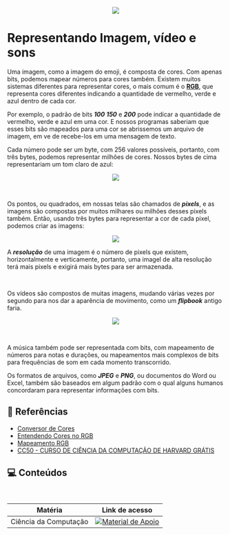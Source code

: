 <p align="center">
<img src="https://encrypted-tbn0.gstatic.com/images?q=tbn:ANd9GcTR4A2B1JxCsznkgiip9mJr39hzOHWDgT24-A&usqp=CAU" />
</p>

# Representando Imagem, vídeo e sons

Uma imagem, como a imagem do emoji, é composta de cores. Com apenas bits, podemos mapear números para cores também. Existem muitos sistemas diferentes para representar cores, o mais comum é o [**RGB**](https://pt.wikipedia.org/wiki/RGB), que representa cores diferentes indicando a quantidade de vermelho, verde e azul dentro de cada cor.

Por exemplo, o padrão de bits **_100_** **_150_** e **_200_** pode indicar a quantidade de vermelho, verde e azul em uma cor. E nossos programas saberiam que esses bits são mapeados para uma cor se abrissemos um arquivo de imagem, em ve de recebe-los em uma mensagem de texto.

Cada número pode ser um byte, com 256 valores possíveis, portanto, com três bytes, podemos representar milhões de cores. Nossos bytes de cima representariam um tom claro de azul:

<p align="center">
<img src="https://raw.githubusercontent.com/RonierBastos/Ciencia-da-Computacao/main/files/cores1.PNG" />
</p>

<br />

Os pontos, ou quadrados, em nossas telas são chamados de **_pixels_**, e as imagens são compostas por muitos milhares ou milhões desses pixels também. Então, usando três bytes para representar a cor de cada pixel, podemos criar as imagens:

<p align="center">
<img src="https://www.infoescola.com/wp-content/uploads/2013/06/megapixel.jpg" />
</p>

A **_resolução_** de uma imagem é o número de pixels que existem, horizontalmente e verticamente, portanto, uma imagel de alta resolução terá mais pixels e exigirá mais bytes para ser armazenada.

<br />

Os vídeos são compostos de muitas imagens, mudando várias vezes por segundo para nos dar a aparência de movimento, como um **_flipbook_** antigo faria.

<p align="center">
<img src="https://github.com/RonierBastos/Ciencia-da-Computacao/blob/main/files/flip-book.jpg?raw=true" />
</p>

<br />

A música também pode ser representada com bits, com mapeamento de números para notas e durações, ou mapeamentos mais complexos de bits para frequências de som em cada momento transcorrido.

Os formatos de arquivos, como **_JPEG_** e **_PNG_**, ou documentos do Word ou Excel, também são baseados em algum padrão com o qual alguns humanos concordaram para representar informações com bits.








## 🔗 Referências

 - [Conversor de Cores](https://www.peko-step.com/pt/tool/tfcolor.html)
 - [Entendendo Cores no RGB](https://www.youtube.com/watch?v=0twXh_AMJKQ)
 - [Mapeamento RGB](https://pt.wikipedia.org/wiki/RGB)
 - [CC50 - CURSO DE CIÊNCIA DA COMPUTAÇÃO DE HARVARD GRÁTIS](https://materiais.napratica.org.br/cc50)

## 💻 Conteúdos
<table>
 <thead>
    <tr align="center">
      <th>Matéria</th>
      <th>Link de acesso</th>
    </tr>
  </thead>
  <tbody align="left">
    <tr>
      <td>Ciência da Computação</td>
      <td align="center">
        <a href="https://github.com/RonierBastos/Ciencia-da-Computacao">
           <img align="center" alt="Material de Apoio" src="https://img.shields.io/badge/Voltar%20-30A3DC?style=for-the-badge">
        </a>
      </td>
    </tr>
  </tbody>
</table>